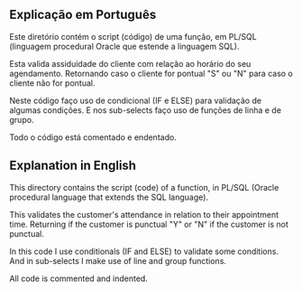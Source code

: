 ## Explicação em Português

Este diretório contém o script (código) de uma função, em PL/SQL (linguagem procedural Oracle que estende a linguagem SQL).

Esta valida assiduidade do cliente com relação ao horário do seu agendamento. Retornando caso o cliente for pontual "S" ou "N" para caso o cliente não for pontual.

Neste código faço uso de condicional (IF e ELSE) para validação de algumas condições. E nos sub-selects faço uso de funções de linha e de grupo.

Todo o código está comentado e endentado.



## Explanation in English

This directory contains the script (code) of a function, in PL/SQL (Oracle procedural language that extends the SQL language).

This validates the customer's attendance in relation to their appointment time. Returning if the customer is punctual "Y" or "N" if the customer is not punctual.

In this code I use conditionals (IF and ELSE) to validate some conditions. And in sub-selects I make use of line and group functions.

All code is commented and indented.
